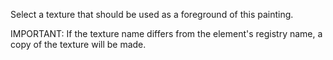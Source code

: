 Select a texture that should be used as a foreground of this painting.

IMPORTANT: If the texture name differs from the element's registry name, a copy of the texture will be made.